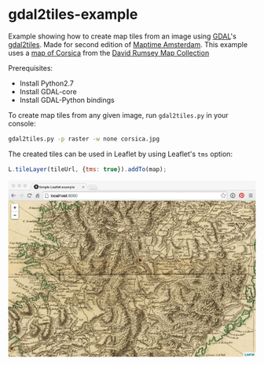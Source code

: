 # gdal2tiles-example

Example showing how to create map tiles from an image using [GDAL](http://www.gdal.org/)'s [gdal2tiles](http://www.gdal.org/gdal2tiles.html). Made for second edition of [Maptime Amsterdam](maptime-ams.github.io). This example uses a [map of Corsica](http://www.davidrumsey.com/luna/servlet/detail/RUMSEY~8~1~31541~1150020:Corsica-?sort=Pub_List_No_InitialSort%2CPub_Date%2CPub_List_No%2CSeries_No&qvq=q:corsica;sort:Pub_List_No_InitialSort%2CPub_Date%2CPub_List_No%2CSeries_No;lc:RUMSEY~8~1&mi=78&trs=221#) from the [David Rumsey Map Collection](http://www.davidrumsey.com/)

Prerequisites:

- Install Python2.7
- Install GDAL-core
- Install GDAL-Python bindings

To create map tiles from any given image, run `gdal2tiles.py` in your console:
```bash
gdal2tiles.py -p raster -w none corsica.jpg
```

The created tiles can be used in Leaflet by using Leaflet's `tms` option:

```javascript
L.tileLayer(tileUrl, {tms: true}).addTo(map);
```

![Screenshot](screenshot.jpg)
